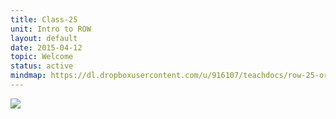 ```yaml
---
title: Class-25
unit: Intro to ROW
layout: default
date: 2015-04-12
topic: Welcome
status: active
mindmap: https://dl.dropboxusercontent.com/u/916107/teachdocs/row-25-ordo.png
---
```


![](https://dl.dropboxusercontent.com/u/916107/teachdocs/row-25-ordo.png)
